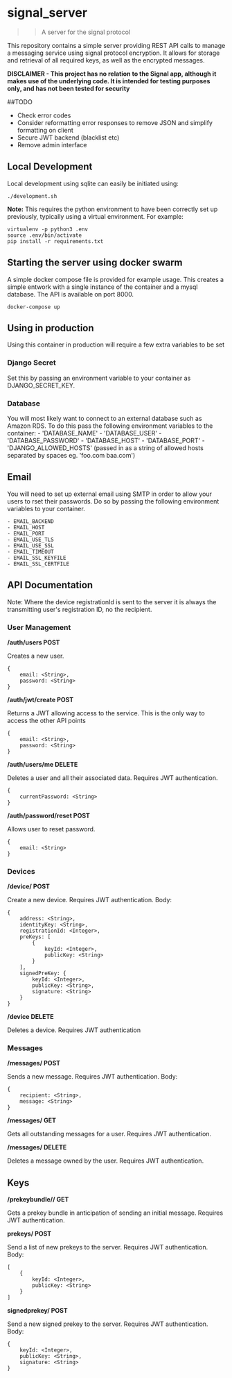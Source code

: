 # signal_server
>> A server for the signal protocol

This repository contains a simple server providing REST API calls to manage a messaging service using signal protocol encryption. It allows for storage and retrieval of all required keys, as well as the encrypted messages.

**DISCLAIMER - This project has no relation to the Signal app, although it makes use of the underlying code. It is intended for testing purposes only, and has not been tested for security**

##TODO
- Check error codes
- Consider reformatting error responses to remove JSON and simplify formatting on client
- Secure JWT backend (blacklist etc)
- Remove admin interface

## Local Development
Local development using sqlite can easily be initiated using:
```
./development.sh
```

**Note:** This requires the python environment to have been correctly set up previously, typically using a virtual environment. For example:
```
virtualenv -p python3 .env
source .env/bin/activate
pip install -r requirements.txt
```

## Starting the server using docker swarm
A simple docker compose file is provided for example usage. This creates a simple entwork with a single instance of the container and a mysql database. The API is available on port 8000.
```
docker-compose up
```

## Using in production
Using this container in production will require a few extra variables to be set

### Django Secret
Set this by passing an environment variable to your container as DJANGO_SECRET_KEY.

### Database
You will most likely want to connect to an external database such as Amazon RDS. To do this pass the following environment variables to the container:
    - 'DATABASE_NAME'
    - 'DATABASE_USER'
    - 'DATABASE_PASSWORD'
    - 'DATABASE_HOST'
    - 'DATABASE_PORT'
    - 'DJANGO_ALLOWED_HOSTS' (passed in as a string of allowed hosts separated by spaces eg. 'foo.com baa.com')

## Email
You will need to set up external email using SMTP in order to allow your users to rset their passwords. Do so by passing the following environment variables to your container.

	- EMAIL_BACKEND
	- EMAIL_HOST
	- EMAIL_PORT
	- EMAIL_USE_TLS
	- EMAIL_USE_SSL
	- EMAIL_TIMEOUT
	- EMAIL_SSL_KEYFILE
	- EMAIL_SSL_CERTFILE

## API Documentation

Note: Where the device registrationId is sent to the server it is always the transmitting user's registration ID, no the recipient.

### User Management

**/auth/users POST**

Creates a new user.
```
{
	email: <String>,
    password: <String>
}
```

**/auth/jwt/create POST**

Returns a JWT allowing access to the service. This is the only way to access the other API points
```
{
    email: <String>,
    password: <String>
}
```

**/auth/users/me DELETE**

Deletes a user and all their associated data. Requires JWT authentication.
```
{
    currentPassword: <String>
}
```

**/auth/password/reset POST**

Allows user to reset password.
```
{
	email: <String>
}
```

### Devices

**/device/<deviceRegistrationID> POST**

Create a new device. Requires JWT authentication.
Body:
```
{
	address: <String>,
	identityKey: <String>,
	registrationId: <Integer>,
	preKeys: [
		{
			keyId: <Integer>,
			publicKey: <String>
		}
	],
	signedPreKey: {
		keyId: <Integer>,
		publicKey: <String>,
		signature: <String>
	}
}
```

**/device DELETE**

Deletes a device. Requires JWT authentication


### Messages

**/messages/<deviceRegistrationID> POST**

Sends a new message. Requires JWT authentication.
Body:
```
{
	recipient: <String>,
	message: <String>
}
```

**/messages/<deviceRegistrationID> GET**

Gets all outstanding messages for a user. Requires JWT authentication.

**/messages/<deviceRegistrationID> DELETE**

Deletes a message owned by the user. Requires JWT authentication.

## Keys

**/prekeybundle/<recipientEmail>/<deviceRegistrationID> GET**

Gets a prekey bundle in anticipation of sending an initial message. Requires JWT authentication.

**prekeys/<deviceRegistrationID> POST**

Send a list of new prekeys to the server. Requires JWT authentication.
Body:
```
[
	{
		keyId: <Integer>,
		publicKey: <String>
	}
]
```

**signedprekey/<deviceRegistrationID> POST**

Send a new signed prekey to the server. Requires JWT authentication.
Body:
```
{
	keyId: <Integer>,
	publicKey: <String>,
	signature: <String>
}
```


